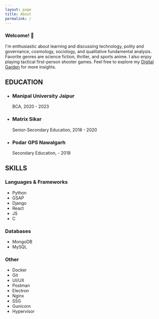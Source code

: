 ```yaml
---
layout: page
title: About
permalink: /
---
```


 <section id="about">
    <div className="space-y-4">
    <div className="wrapper">
      <h3 className="section-header">Welcome! 👨</h3>
      <p className="section-content">
        I'm enthusiastic about learning and discussing technology, polity and governance, 
        cosmology, sociology, and qualitative fundamental analysis.
Favorite genres are science fiction, thriller, and sports anime.
I also enjoy playing tactical first-person shooter games.
Feel free to explore my <a href="https://digitalgarden.dhirajyadav.site/">Digital Garden</a> for more insights.
      </p>
    </div>
      </div>
  </section>

  <section id="education">
    <div className="wrapper">
        <div class="container">
            <h2>EDUCATION</h2>
            <ul class="education-list">
<li>
                    <h3>Manipal University Jaipur</h3>
                    <p>BCA, 2020 - 2023</p>
                </li>
<li>
                    <h3>Matrix Sikar</h3>
                    <p>Senior-Secondary Education, 2018 - 2020</p>
                </li>
                <li>
                    <h3>Podar GPS Nawalgarh</h3>
                    <p>Secondary Education, - 2018</p>
                </li>
            </ul>
        </div>
        </div>
    </section>

<section id="skills">
<div className="wrapper">
        <div class="container">
            <h2>SKILLS</h2>
            <div class="skill-category">
                <h3>Languages & Frameworks</h3>
                <ul class="skills-list">
                    <li>Python</li>
                    <li>GSAP</li>
                    <li>Django</li>
                    <li>React</li>
                    <li>JS</li>
                    <li>C</li>
                </ul>
            </div>
            <div class="skill-category">
                <h3>Databases</h3>
                <ul class="skills-list">
                    <li>MongoDB</li>
                    <li>MySQL</li>
                </ul>
            </div>
            <div class="skill-category">
                <h3>Other</h3>
                <ul class="skills-list">
                    <li>Docker</li>
                    <li>Git</li>
                    <li>UI/UX</li>
                    <li>Postman</li>
                    <li>Electron</li>
                    <li>Nginx</li>
                    <li>SSG</li>
                    <li>Gunicorn</li>
                    <li>Hypervisor</li>
                </ul>
            </div>
        </div>
        </div>
    </section>
